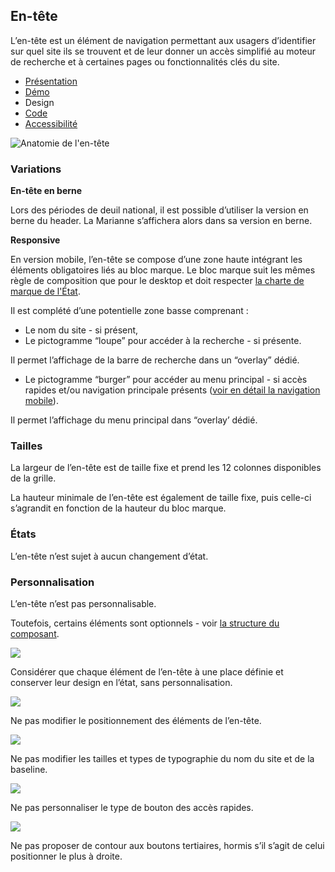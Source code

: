 
## En-tête

L’en-tête est un élément de navigation permettant aux usagers d’identifier sur quel site ils se trouvent et de leur donner un accès simplifié au moteur de recherche et à certaines pages ou fonctionnalités clés du site.


- [Présentation](../index.md)
- [Démo](../demo/index.md)
- Design
- [Code](../code/index.md)
- [Accessibilité](../accessibility/index.md)



![Anatomie de l'en-tête](../_asset/anatomy/anatomy-1.png)








### Variations

**En-tête en berne**


Lors des périodes de deuil national, il est possible d’utiliser la version en berne du header. La Marianne s’affichera alors dans sa version en berne.

**Responsive**


En version mobile, l’en-tête se compose d’une zone haute intégrant les éléments obligatoires liés au bloc marque. Le bloc marque suit les mêmes règle de composition que pour le desktop et doit respecter [la charte de marque de l'État](https://www.gouvernement.fr/marque-Etat).

Il est complété d’une potentielle zone basse comprenant :

- Le nom du site - si présent,
- Le pictogramme “loupe” pour accéder à la recherche - si présente.

Il permet l’affichage de la barre de recherche dans un “overlay” dédié.

- Le pictogramme “burger” pour accéder au menu principal - si accès rapides et/ou navigation principale présents ([voir en détail la navigation mobile](../../../../navigation/_part/doc/index.md)).

Il permet l’affichage du menu principal dans “overlay’ dédié.

### Tailles

La largeur de l’en-tête est de taille fixe et prend les 12 colonnes disponibles de la grille.

La hauteur minimale de l’en-tête est également de taille fixe, puis celle-ci s’agrandit en fonction de la hauteur du bloc marque.

### États

L’en-tête n’est sujet à aucun changement d’état.

### Personnalisation

L’en-tête n’est pas personnalisable.

Toutefois, certains éléments sont optionnels - voir [la structure du composant](#en-tête).



![](./assets/_asset/custom/do-1.png)

Considérer que chaque élément de l’en-tête à une place définie et conserver leur design en l’état, sans personnalisation.





![](./assets/_asset/custom/dont-1.png)

Ne pas modifier le positionnement des éléments de l’en-tête.





![](./assets/_asset/custom/dont-2.png)

Ne pas modifier les tailles et types de typographie du nom du site et de la baseline.





![](./assets/_asset/custom/dont-3.png)

Ne pas personnaliser le type de bouton des accès rapides.





![](./assets/_asset/custom/dont-4.png)

Ne pas proposer de contour aux boutons tertiaires, hormis s’il s’agit de celui positionner le plus à droite.


